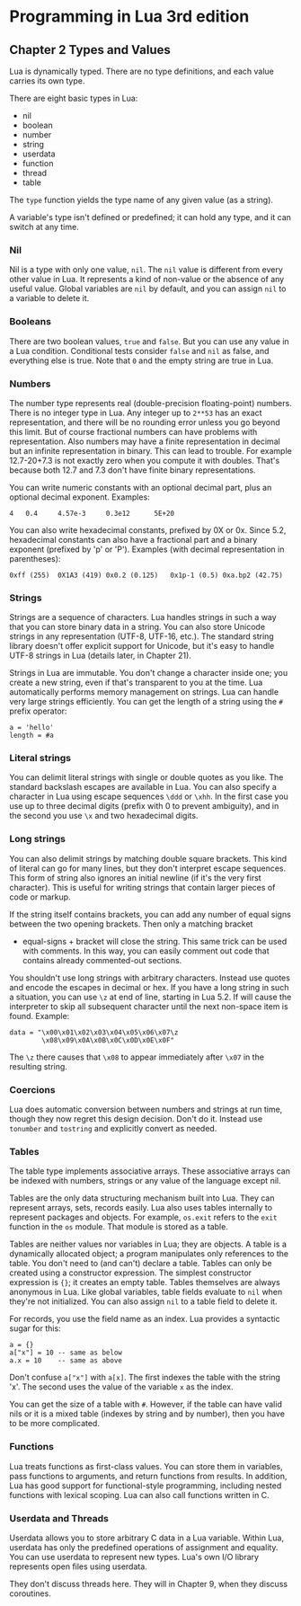 # Programming in Lua 3rd edition

## Chapter 2 Types and Values

Lua is dynamically typed. There are no type definitions, and each value
carries its own type.

There are eight basic types in Lua:

+ nil
+ boolean
+ number
+ string
+ userdata
+ function
+ thread
+ table

The `type` function yields the type name of any given value (as a string).

A variable's type isn't defined or predefined; it can hold any type, and it
can switch at any time.

### Nil

Nil is a type with only one value, `nil`. The `nil` value is different from
every other value in Lua. It represents a kind of non-value or the absence
of any useful value. Global variables are `nil` by default, and you can
assign `nil` to a variable to delete it.

### Booleans

There are two boolean values, `true` and `false`. But you can use any value
in a Lua condition. Conditional tests consider `false` and `nil` as false,
and everything else is true. Note that `0` and the empty string are true in
Lua.

### Numbers

The number type represents real (double-precision floating-point) numbers.
There is no integer type in Lua. Any integer up to `2**53` has an exact
representation, and there will be no rounding error unless you go beyond
this limit. But of course fractional numbers can have problems with
representation. Also numbers may have a finite representation in decimal
but an infinite representation in binary. This can lead to trouble. For
example 12.7-20+7.3 is not exactly zero when you compute it with doubles.
That's because both 12.7 and 7.3 don't have finite binary representations.

You can write numeric constants with an optional decimal part, plus an
optional decimal exponent. Examples:

    4   0.4     4.57e-3     0.3e12      5E+20

You can also write hexadecimal constants, prefixed by 0X or 0x. Since 5.2,
hexadecimal constants can also have a fractional part and a binary exponent
(prefixed by 'p' or 'P'). Examples (with decimal representation in
parentheses):

    0xff (255)  0X1A3 (419) 0x0.2 (0.125)   0x1p-1 (0.5) 0xa.bp2 (42.75)

### Strings

Strings are a sequence of characters. Lua handles strings in such a way
that you can store binary data in a string. You can also store Unicode
strings in any representation (UTF-8, UTF-16, etc.). The standard string
library doesn't offer explicit support for Unicode, but it's easy to handle
UTF-8 strings in Lua (details later, in Chapter 21).

Strings in Lua are immutable. You don't change a character inside one; you
create a new string, even if that's transparent to you at the time. Lua
automatically performs memory management on strings. Lua can handle very
large strings efficiently. You can get the length of a string using the `#`
prefix operator:

    a = 'hello'
    length = #a

### Literal strings

You can delimit literal strings with single or double quotes as you like.
The standard backslash escapes are available in Lua. You can also specify
a character in Lua using escape sequences `\ddd` or `\xhh`. In the first
case you use up to three decimal digits (prefix with 0 to prevent
ambiguity), and in the second you use `\x` and two hexadecimal digits.

### Long strings

You can also delimit strings by matching double square brackets. This kind
of literal can go for many lines, but they don't interpret escape
sequences. This form of string also ignores an initial newline (if it's the
very first character). This is useful for writing strings that contain
larger pieces of code or markup.

If the string itself contains brackets, you can add any number of equal
signs between the two opening brackets. Then only a matching bracket
+ equal-signs + bracket will close the string. This same trick can be used
with comments. In this way, you can easily comment out code that contains
already commented-out sections.

You shouldn't use long strings with arbitrary characters. Instead use
quotes and encode the escapes in decimal or hex. If you have a long string
in such a situation, you can use `\z` at end of line, starting in Lua 5.2.
If will cause the interpreter to skip all subsequent character until the
next non-space item is found. Example:

    data = "\x00\x01\x02\x03\x04\x05\x06\x07\z
            \x08\x09\x0A\x0B\x0C\x0D\x0E\x0F"

The `\z` there causes that `\x08` to appear immediately after `\x07` in the
resulting string.

### Coercions

Lua does automatic conversion between numbers and strings at run time,
though they now regret this design decision. Don't do it. Instead use
`tonumber` and `tostring` and explicitly convert as needed.

### Tables

The table type implements associative arrays. These associative arrays can
be indexed with numbers, strings or any value of the language except nil.

Tables are the only data structuring mechanism built into Lua. They can
represent arrays, sets, records easily. Lua also uses tables internally to
represent packages and objects. For example, `os.exit` refers to the `exit`
function in the `os` module. That module is stored as a table.

Tables are neither values nor variables in Lua; they are objects. A table
is a dynamically allocated object; a program manipulates only references to
the table. You don't need to (and can't) declare a table. Tables can only
be created using a constructor expression. The simplest constructor
expression is `{}`; it creates an empty table. Tables themselves are always
anonymous in Lua. Like global variables, table fields evaluate to `nil`
when they're not initialized. You can also assign `nil` to a table field to
delete it.

For records, you use the field name as an index. Lua provides a syntactic
sugar for this:

    a = {}
    a["x"] = 10 -- same as below
    a.x = 10    -- same as above

Don't confuse `a["x"]` with `a[x]`. The first indexes the table with the
string 'x'. The second uses the value of the variable `x` as the index.

You can get the size of a table with `#`. However, if the table can have
valid nils or it is a mixed table (indexes by string and by number), then
you have to be more complicated.

### Functions

Lua treats functions as first-class values. You can store them in
variables, pass functions to arguments, and return functions from results.
In addition, Lua has good support for functional-style programming,
including nested functions with lexical scoping. Lua can also call
functions written in C.

### Userdata and Threads

Userdata allows you to store arbitrary C data in a Lua variable. Within
Lua, userdata has only the predefined operations of assignment and
equality. You can use userdata to represent new types. Lua's own I/O
library represents open files using userdata.

They don't discuss threads here. They will in Chapter 9, when they discuss
coroutines.
